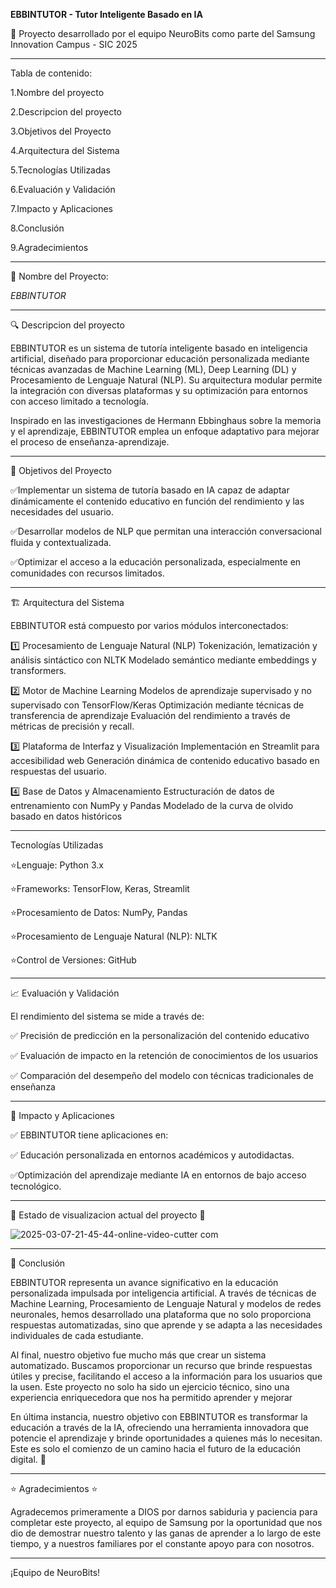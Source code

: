 **EBBINTUTOR - Tutor Inteligente Basado en IA**


📌 Proyecto desarrollado por el equipo NeuroBits como parte del Samsung Innovation Campus - SIC 2025

---

Tabla de contenido:

1.Nombre del proyecto 

2.Descripcion del proyecto

3.Objetivos del Proyecto

4.Arquitectura del Sistema

5.Tecnologías Utilizadas

6.Evaluación y Validación

7.Impacto y Aplicaciones

8.Conclusión

9.Agradecimientos


---

🔭 Nombre del Proyecto:

*EBBINTUTOR*

---

🔍 Descripcion del proyecto

EBBINTUTOR es un sistema de tutoría inteligente basado en inteligencia artificial,
diseñado para proporcionar educación personalizada mediante técnicas avanzadas de Machine Learning (ML), Deep Learning (DL) y Procesamiento de Lenguaje Natural (NLP).
Su arquitectura modular permite la integración con diversas plataformas y su optimización para entornos con acceso limitado a tecnología.

Inspirado en las investigaciones de Hermann Ebbinghaus sobre la memoria y el aprendizaje, EBBINTUTOR emplea un enfoque adaptativo para mejorar 
el proceso de enseñanza-aprendizaje.

----

🎯 Objetivos del Proyecto

✅Implementar un sistema de tutoría basado en IA capaz de adaptar dinámicamente el contenido educativo en función del rendimiento y las necesidades del usuario.

✅Desarrollar modelos de NLP  que permitan una interacción conversacional fluida y contextualizada.

✅Optimizar el acceso a la educación personalizada, especialmente en comunidades con recursos limitados.

---

🏗 Arquitectura del Sistema

EBBINTUTOR está compuesto por varios módulos interconectados:

1️⃣ Procesamiento de Lenguaje Natural (NLP)
Tokenización, lematización y análisis sintáctico con NLTK
Modelado semántico mediante embeddings y transformers.

2️⃣ Motor de Machine Learning
Modelos de aprendizaje supervisado y no supervisado con TensorFlow/Keras
Optimización mediante técnicas de transferencia de aprendizaje
Evaluación del rendimiento a través de métricas de precisión y recall.

3️⃣ Plataforma de Interfaz y Visualización
Implementación en Streamlit para accesibilidad web
Generación dinámica de contenido educativo basado en respuestas del usuario.

4️⃣ Base de Datos y Almacenamiento
Estructuración de datos de entrenamiento con NumPy y Pandas
Modelado de la curva de olvido basado en datos históricos

---

 Tecnologías Utilizadas
 
⭐Lenguaje: Python 3.x

⭐Frameworks: TensorFlow, Keras, Streamlit

⭐Procesamiento de Datos: NumPy, Pandas

⭐Procesamiento de Lenguaje Natural (NLP): NLTK

⭐Control de Versiones: GitHub

---

📈 Evaluación y Validación

El rendimiento del sistema se mide a través de:

✅ Precisión de predicción en la personalización del contenido educativo

✅ Evaluación de impacto en la retención de conocimientos de los usuarios

✅ Comparación del desempeño del modelo con técnicas tradicionales de enseñanza

---

🔬 Impacto y Aplicaciones

✅ EBBINTUTOR tiene aplicaciones en:

✅ Educación personalizada en entornos académicos y autodidactas.

✅Optimización del aprendizaje mediante IA en entornos de bajo acceso 
tecnológico.

---

🚀 Estado de visualizacion actual del proyecto 🚀

![2025-03-07-21-45-44-_online-video-cutter com_](https://github.com/user-attachments/assets/5a0c4fb1-f201-4813-914c-ab6f1e61a596)

---


🎯 Conclusión

EBBINTUTOR representa un avance significativo en la educación personalizada impulsada por inteligencia artificial.
A través de técnicas de Machine Learning, Procesamiento de Lenguaje Natural y modelos de redes neuronales, hemos desarrollado una plataforma que no solo proporciona respuestas automatizadas,
sino que aprende y se adapta a las necesidades individuales de cada estudiante.

Al final, nuestro objetivo fue mucho más que crear un sistema automatizado. Buscamos proporcionar un recurso que brinde respuestas útiles y precise, facilitando el acceso a la información para los usuarios que la usen.
Este proyecto no solo ha sido un ejercicio técnico, sino una experiencia enriquecedora que nos ha permitido aprender y mejorar

En última instancia, nuestro objetivo con EBBINTUTOR es transformar la educación a través de la IA, ofreciendo una herramienta innovadora que potencie el aprendizaje y brinde oportunidades a quienes más lo necesitan. 
Este es solo el comienzo de un camino hacia el futuro de la educación digital. 🚀

---

⭐ Agradecimientos ⭐

Agradecemos primeramente a DIOS por darnos sabiduria y paciencia para completar este proyecto, al equipo de Samsung por la oportunidad que nos dio de demostrar nuestro talento y las ganas de aprender a lo largo de este tiempo,
y a nuestros familiares por el constante apoyo para con nosotros. 

 ---

 ¡Equipo de NeuroBits! 
